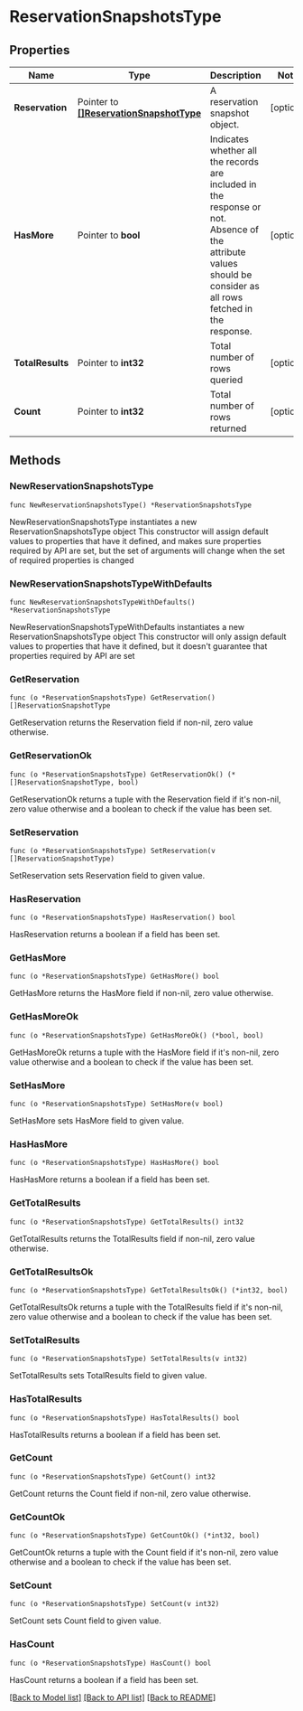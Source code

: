 # ReservationSnapshotsType

## Properties

Name | Type | Description | Notes
------------ | ------------- | ------------- | -------------
**Reservation** | Pointer to [**[]ReservationSnapshotType**](ReservationSnapshotType.md) | A reservation snapshot object. | [optional] 
**HasMore** | Pointer to **bool** | Indicates whether all the records are included in the response or not. Absence of the attribute values should be consider as all rows fetched in the response. | [optional] 
**TotalResults** | Pointer to **int32** | Total number of rows queried | [optional] 
**Count** | Pointer to **int32** | Total number of rows returned | [optional] 

## Methods

### NewReservationSnapshotsType

`func NewReservationSnapshotsType() *ReservationSnapshotsType`

NewReservationSnapshotsType instantiates a new ReservationSnapshotsType object
This constructor will assign default values to properties that have it defined,
and makes sure properties required by API are set, but the set of arguments
will change when the set of required properties is changed

### NewReservationSnapshotsTypeWithDefaults

`func NewReservationSnapshotsTypeWithDefaults() *ReservationSnapshotsType`

NewReservationSnapshotsTypeWithDefaults instantiates a new ReservationSnapshotsType object
This constructor will only assign default values to properties that have it defined,
but it doesn't guarantee that properties required by API are set

### GetReservation

`func (o *ReservationSnapshotsType) GetReservation() []ReservationSnapshotType`

GetReservation returns the Reservation field if non-nil, zero value otherwise.

### GetReservationOk

`func (o *ReservationSnapshotsType) GetReservationOk() (*[]ReservationSnapshotType, bool)`

GetReservationOk returns a tuple with the Reservation field if it's non-nil, zero value otherwise
and a boolean to check if the value has been set.

### SetReservation

`func (o *ReservationSnapshotsType) SetReservation(v []ReservationSnapshotType)`

SetReservation sets Reservation field to given value.

### HasReservation

`func (o *ReservationSnapshotsType) HasReservation() bool`

HasReservation returns a boolean if a field has been set.

### GetHasMore

`func (o *ReservationSnapshotsType) GetHasMore() bool`

GetHasMore returns the HasMore field if non-nil, zero value otherwise.

### GetHasMoreOk

`func (o *ReservationSnapshotsType) GetHasMoreOk() (*bool, bool)`

GetHasMoreOk returns a tuple with the HasMore field if it's non-nil, zero value otherwise
and a boolean to check if the value has been set.

### SetHasMore

`func (o *ReservationSnapshotsType) SetHasMore(v bool)`

SetHasMore sets HasMore field to given value.

### HasHasMore

`func (o *ReservationSnapshotsType) HasHasMore() bool`

HasHasMore returns a boolean if a field has been set.

### GetTotalResults

`func (o *ReservationSnapshotsType) GetTotalResults() int32`

GetTotalResults returns the TotalResults field if non-nil, zero value otherwise.

### GetTotalResultsOk

`func (o *ReservationSnapshotsType) GetTotalResultsOk() (*int32, bool)`

GetTotalResultsOk returns a tuple with the TotalResults field if it's non-nil, zero value otherwise
and a boolean to check if the value has been set.

### SetTotalResults

`func (o *ReservationSnapshotsType) SetTotalResults(v int32)`

SetTotalResults sets TotalResults field to given value.

### HasTotalResults

`func (o *ReservationSnapshotsType) HasTotalResults() bool`

HasTotalResults returns a boolean if a field has been set.

### GetCount

`func (o *ReservationSnapshotsType) GetCount() int32`

GetCount returns the Count field if non-nil, zero value otherwise.

### GetCountOk

`func (o *ReservationSnapshotsType) GetCountOk() (*int32, bool)`

GetCountOk returns a tuple with the Count field if it's non-nil, zero value otherwise
and a boolean to check if the value has been set.

### SetCount

`func (o *ReservationSnapshotsType) SetCount(v int32)`

SetCount sets Count field to given value.

### HasCount

`func (o *ReservationSnapshotsType) HasCount() bool`

HasCount returns a boolean if a field has been set.


[[Back to Model list]](../README.md#documentation-for-models) [[Back to API list]](../README.md#documentation-for-api-endpoints) [[Back to README]](../README.md)


